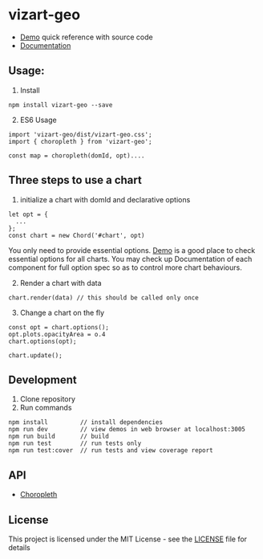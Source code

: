 # vizart-geo

* [Demo](https://vizartjs.github.io/demo.html) quick reference with source code
* [Documentation](https://github.com/VizArtJS/vizart-geo/wiki)


## Usage:

1. Install

```
npm install vizart-geo --save
```

2. ES6 Usage

```
import 'vizart-geo/dist/vizart-geo.css';
import { choropleth } from 'vizart-geo';

const map = choropleth(domId, opt)....
```

## Three steps to use a chart
1. initialize a chart with domId and declarative options
```
let opt = {
  ...
};
const chart = new Chord('#chart', opt)
```
You only need to provide essential options. [Demo](https://vizartjs.github.io/demo.html) is a good place to check essential options for all charts. You may check up Documentation of each component for full option spec so as to control more chart behaviours.

2. Render a chart with data
```
chart.render(data) // this should be called only once
```
3. Change a chart on the fly
```
const opt = chart.options();
opt.plots.opacityArea = o.4
chart.options(opt);

chart.update();
```


## Development
1. Clone repository
2. Run commands
```
npm install         // install dependencies
npm run dev         // view demos in web browser at localhost:3005
npm run build       // build
npm run test        // run tests only
npm run test:cover  // run tests and view coverage report
```

## API

* [Choropleth](https://github.com/VizArtJS/vizart-geo/wiki/choropleth)

## License

This project is licensed under the MIT License - see the [LICENSE](LICENSE) file for details
